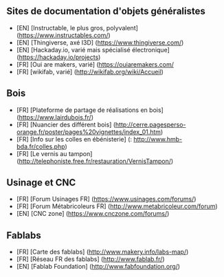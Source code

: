 
## Sites de documentation d'objets généralistes
- [EN] [Instructable, le plus gros, polyvalent] (https://www.instructables.com/)
- [EN] [Thingiverse, axé I3D] (https://www.thingiverse.com/)
- [EN] [Hackaday.io, varié mais spécialisé électronique] (https://hackaday.io/projects)
- [FR] [Oui are makers, varié] (https://ouiaremakers.com/
- [FR] [wikifab, varié] (http://wikifab.org/wiki/Accueil)


## Bois
- [FR] [Plateforme de partage de réalisations en bois] (https://www.lairdubois.fr/)
- [FR] [Nuancier des différent bois] (http://cerre.pagesperso-orange.fr/poster/pages%20vignettes/index_01.htm)
- [FR] [Info sur les colles en ébénisterie] (: http://www.hmb-bda.fr/colles.php)
- [FR] [Le vernis au tampon] (http://telephoniste.free.fr/restauration/VernisTampon/)

## Usinage et CNC
- [FR] [Forum Usinages FR] (https://www.usinages.com/forums/)
- [FR] [Forum Métabricoleurs FR] (http://www.metabricoleur.com/forum)
- [EN] [CNC zone] (https://www.cnczone.com/forums/)



## Fablabs
- [FR] [Carte des fablabs] (http://www.makery.info/labs-map/)
- [FR] [Réseau FR des fablabs] (http://www.fablab.fr/)
- [EN] [Fablab Foundation] (http://www.fabfoundation.org/)
